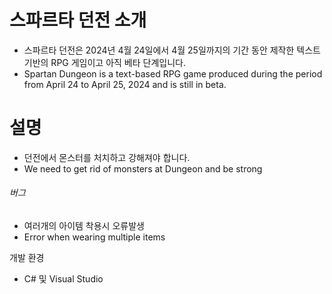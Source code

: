 스파르타 던전 소개
=============
* 스파르타 던전은 2024년 4월 24일에서 4월 25일까지의 기간 동안 제작한 텍스트 기반의 RPG 게임이고 아직 베타 단계입니다.
* Spartan Dungeon is a text-based RPG game produced during the period from April 24 to April 25, 2024 and is still in beta.

설명
=============
* 던전에서 몬스터를 처치하고 강해져야 합니다.
* We need to get rid of monsters at Dungeon and be strong

###### 버그
*  여러개의 아이템 착용시 오류발생
*  Error when wearing multiple items

개발 환경
* C# 및 Visual Studio
